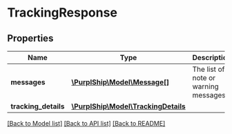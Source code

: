 # TrackingResponse

## Properties
Name | Type | Description | Notes
------------ | ------------- | ------------- | -------------
**messages** | [**\PurplShip\Model\Message[]**](Message.md) | The list of note or warning messages | [optional] 
**tracking_details** | [**\PurplShip\Model\TrackingDetails**](TrackingDetails.md) |  | [optional] 

[[Back to Model list]](../../README.md#documentation-for-models) [[Back to API list]](../../README.md#documentation-for-api-endpoints) [[Back to README]](../../README.md)


